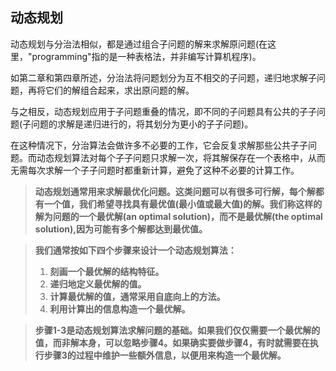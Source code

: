 ## 动态规划

动态规划与分治法相似，都是通过组合子问题的解来求解原问题(在这里，"programming"指的是一种表格法，并非编写计算机程序)。

如第二章和第四章所述，分治法将问题划分为互不相交的子问题，递归地求解子问题，再将它们的解组合起来，求出原问题的解。

与之相反，动态规划应用于子问题重叠的情况，即不同的子问题具有公共的子子问题(子问题的求解是递归进行的，将其划分为更小的子子问题)。

在这种情况下，分治算法会做许多不必要的工作，它会反复求解那些公共子子问题。而动态规划算法对每个子子问题只求解一次，将其解保存在一个表格中，从而无需每次求解一个子子问题时都重新计算，避免了这种不必要的计算工作。

>**动态规划通常用来求解最优化问题。这类问题可以有很多可行解，每个解都有一个值，我们希望寻找具有最优值(最小值或最大值)的解。我们称这样的解为问题的一个最优解(an optimal solution)，而不是最优解(the optimal solution),因为可能有多个解都达到最优值。**

>**我们通常按如下四个步骤来设计一个动态规划算法：**
>1. **刻画一个最优解的结构特征。**
>2. **递归地定义最优解的值。**
>3. **计算最优解的值，通常采用自底向上的方法。**
>4. **利用计算出的信息构造一个最优解。**

>**步骤1-3是动态规划算法求解问题的基础。如果我们仅仅需要一个最优解的值，而非解本身，可以忽略步骤4。如果确实要做步骤4，有时就需要在执行步骤3的过程中维护一些额外信息，以便用来构造一个最优解。**
